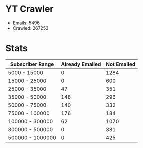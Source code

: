 # YT Crawler
- Emails: 5496
- Crawled: 267253

# Stats
| Subscriber Range  | Already Emailed | Not Emailed |
|-------|-------|-------|
| 5000 - 15000 | 0 | 1284 |
| 15000 - 25000 | 0 | 600 |
| 25000 - 35000 | 47 | 351 |
| 35000 - 50000 | 148 | 296 |
| 50000 - 75000 | 140 | 332 |
| 75000 - 100000 | 176 | 184 |
| 100000 - 300000 | 62 | 1070 |
| 300000 - 500000 | 0 | 381 |
| 500000 - 1000000 | 0 | 425 |
